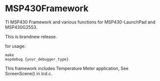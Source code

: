 MSP430Framework
===============

TI MSP430 Framework and various functions for MSP430-LaunchPad and MSP430G2553.

This is brandnew release.

for usage:

    make
    mspdebug {your_debugger_type}

This framework includes Temperature Meter application,
See ScreenScene() in lcd.c.
